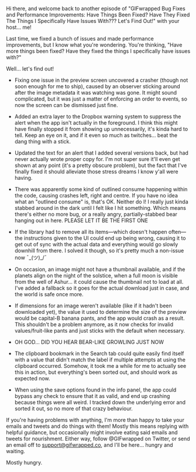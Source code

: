 Hi there, and welcome back to another episode of "GIFwrapped Bug Fixes and Performance Improvements: Have Things Been Fixed? Have They Fixed The Things I Specifically Have Issues With??? Let's Find Out!" with your host… me!

Last time, we fixed a bunch of issues and made performance improvements, but I know what you're wondering. You're thinking, "Have more things been fixed? Have they fixed the things I specifically have issues with?"

Well… let's find out!

- Fixing one issue in the preview screen uncovered a crasher (though not soon enough for me to ship), caused by an observer sticking around after the image metadata it was watching was gone. It might sound complicated, but it was just a matter of enforcing an order to events, so now the screen can be dismissed just fine.

- Added an extra layer to the Dropbox warning system to suppress the alert when the app isn't actually in the foreground. I think this might have finally stopped it from showing up unnecessarily, it's kinda hard to tell. Keep an eye on it, and if it even so much as twitches… beat the dang thing with a stick.

- Updated the text for an alert that I added several versions back, but had never actually wrote proper copy for. I'm not super sure it'll even get shown at any point (it's a pretty obscure problem), but the fact that I've finally fixed it should alleviate those stress dreams I know y'all were having.

- There was apparently some kind of outlined consume happening within the code, causing crashes left, right and centre. If you have no idea what an "outlined consume" is, that's OK. Neither do I! I really just kinda stabbed around in the dark until I felt like I hit something. Which means there's either no more bug, or a really angry, partially-stabbed bear hanging out in here. PLEASE LET IT BE THE FIRST ONE

- If the library had to remove all its items—which doesn't happen often—the instructions given to the UI could end up being wrong, causing it to get out of sync with the actual data and everything would go slowly downhill from there. I solved it though, so it's pretty much a non-issue now ¯\_(ツ)_/¯

- On occasion, an image might not have a thumbnail available, and if the planets align on the night of the solstice, when a full moon is visible from the well of Ashur… it could cause the thumbnail not to load at all. I've added a fallback so it goes for the actual download just in case, and the world is safe once more.

- If dimensions for an image weren't available (like if it hadn't been downloaded yet), the value it used to determine the size of the preview would be capital-B banana pants, and the app would crash as a result. This shouldn't be a problem anymore, as it now checks for invalid values/fruit-like pants and just sticks with the default when necessary.

- OH GOD… DID YOU HEAR BEAR-LIKE GROWLING JUST NOW

- The clipboard bookmark in the Search tab could quite easily find itself with a value that didn't match the label if multiple attempts at using the clipboard occurred. Somehow, it took me a while for me to actually see this in action, but everything's been sorted out, and should work as expected now.

- When using the save options found in the info panel, the app could bypass any check to ensure that it as valid, and end up crashing because things were all weird. I tracked down the underlying error and sorted it out, so no more of that crazy behaviour.

If you're having problems with anything, I'm more than happy to take your emails and tweets and do things with them! Mostly this means replying with helpful guidance, but occasionally might involve eating said emails and tweets for nourishment. Either way, follow @GIFwrapped on Twitter, or send an email off to support@gifwrapped.co, and I'll be here… hungry and waiting.

Mostly hungry.
